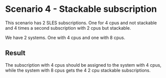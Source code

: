 Scenario 4 - Stackable subscription
===================================

This scenario has 2 SLES subscriptions. One for 4 cpus and not stackable
and 4 times a second subscription with 2 cpus but stackable.

We have 2 systems. One with 4 cpus and one with 8 cpus.

Result
------

The subscription with 4 cpus should be assigned to the system with 4 cpus,
while the system with 8 cpus gets the 4 2 cpu stackable subscriptions.

